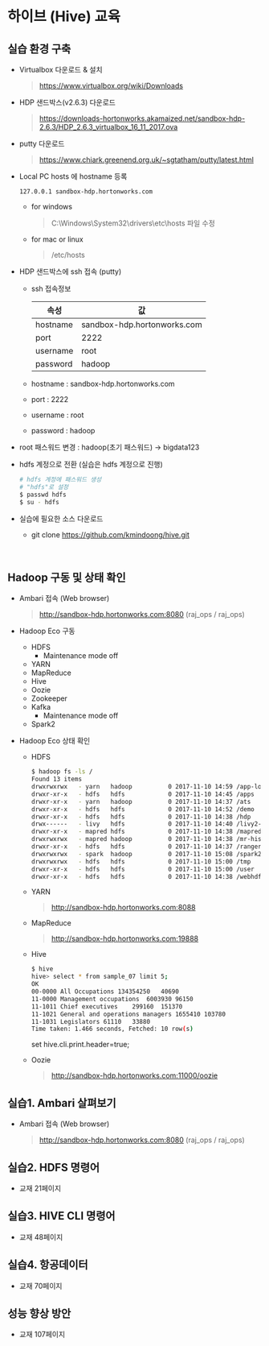 # 하이브 (Hive) 교육
## 실습 환경 구축

- Virtualbox 다운로드 & 설치

    > https://www.virtualbox.org/wiki/Downloads
- HDP 샌드박스(v2.6.3) 다운로드

    > https://downloads-hortonworks.akamaized.net/sandbox-hdp-2.6.3/HDP_2.6.3_virtualbox_16_11_2017.ova
- putty 다운로드

    > https://www.chiark.greenend.org.uk/~sgtatham/putty/latest.html
- Local PC hosts 에 hostname 등록

    `127.0.0.1 sandbox-hdp.hortonworks.com`  

    - for windows

        > C:\Windows\System32\drivers\etc\hosts 파일 수정

    - for mac or linux

        > /etc/hosts 
    
- HDP 샌드박스에 ssh 접속 (putty)
    - ssh 접속정보
    
        |속성|값|
        |-|-|
        |hostname|sandbox-hdp.hortonworks.com|
        |port|2222|
        |username|root|
        |password|hadoop|
    - hostname : sandbox-hdp.hortonworks.com
    - port : 2222
    - username : root
    - password : hadoop
- root 패스워드 변경 : hadoop(초기 패스워드) -> bigdata123
- hdfs 계정으로 전환 (실습은 hdfs 계정으로 진행)
    ```bash
    # hdfs 계정에 패스워드 생성
    # "hdfs"로 설정
    $ passwd hdfs
    $ su - hdfs
    ```
- 실습에 필요한 소스 다운로드
    - git clone https://github.com/kmindoong/hive.git

<br>

## Hadoop 구동 및 상태 확인
- Ambari 접속 (Web browser)

    > http://sandbox-hdp.hortonworks.com:8080 (raj_ops / raj_ops)
    
- Hadoop Eco 구동
    - HDFS
        - Maintenance mode off
    - YARN
    - MapReduce
    - Hive
    - Oozie
    - Zookeeper
    - Kafka
        - Maintenance mode off
    - Spark2
- Hadoop Eco 상태 확인
    - HDFS
        ```bash
        $ hadoop fs -ls /
        Found 13 items
        drwxrwxrwx   - yarn   hadoop          0 2017-11-10 14:59 /app-logs
        drwxr-xr-x   - hdfs   hdfs            0 2017-11-10 14:45 /apps
        drwxr-xr-x   - yarn   hadoop          0 2017-11-10 14:37 /ats
        drwxr-xr-x   - hdfs   hdfs            0 2017-11-10 14:52 /demo
        drwxr-xr-x   - hdfs   hdfs            0 2017-11-10 14:38 /hdp
        drwx------   - livy   hdfs            0 2017-11-10 14:40 /livy2-recovery
        drwxr-xr-x   - mapred hdfs            0 2017-11-10 14:38 /mapred
        drwxrwxrwx   - mapred hadoop          0 2017-11-10 14:38 /mr-history
        drwxr-xr-x   - hdfs   hdfs            0 2017-11-10 14:37 /ranger
        drwxrwxrwx   - spark  hadoop          0 2017-11-10 15:08 /spark2-history
        drwxrwxrwx   - hdfs   hdfs            0 2017-11-10 15:00 /tmp
        drwxr-xr-x   - hdfs   hdfs            0 2017-11-10 15:00 /user
        drwxr-xr-x   - hdfs   hdfs            0 2017-11-10 14:38 /webhdfs
        ```
    - YARN
    
        > http://sandbox-hdp.hortonworks.com:8088
    - MapReduce
    
        > http://sandbox-hdp.hortonworks.com:19888    
    - Hive
        ```bash
        $ hive
        hive> select * from sample_07 limit 5;
        OK
        00-0000	All Occupations	134354250	40690
        11-0000	Management occupations	6003930	96150
        11-1011	Chief executives	299160	151370
        11-1021	General and operations managers	1655410	103780
        11-1031	Legislators	61110	33880
        Time taken: 1.466 seconds, Fetched: 10 row(s)
        ```
        set hive.cli.print.header=true;

    - Oozie
        
        > http://sandbox-hdp.hortonworks.com:11000/oozie

## 실습1. Ambari 살펴보기

- Ambari 접속 (Web browser)

    > http://sandbox-hdp.hortonworks.com:8080 (raj_ops / raj_ops)

## 실습2. HDFS 명령어

- 교재 21페이지

## 실습3. HIVE CLI 명령어

- 교재 48페이지

## 실습4. 항공데이터

- 교재 70페이지

## 성능 향상 방안

- 교재 107페이지